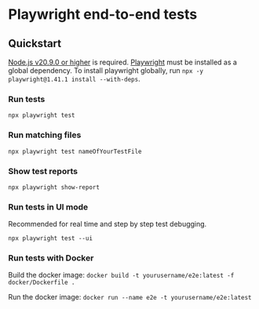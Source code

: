 # Playwright end-to-end tests

## Quickstart

[Node.js v20.9.0 or higher](https://nodejs.org/en/) is required. [Playwright](https://playwright.dev/) must be installed as a global dependency. To install playwright globally, run `npx -y playwright@1.41.1 install --with-deps`.

### Run tests

`npx playwright test`

### Run matching files

`npx playwright test nameOfYourTestFile`

### Show test reports

`npx playwright show-report`

### Run tests in UI mode

Recommended for real time and step by step test debugging. 

`npx playwright test --ui`

### Run tests with Docker

Build the docker image: `docker build -t yourusername/e2e:latest -f docker/Dockerfile .`

Run the docker image: `docker run --name e2e -t yourusername/e2e:latest`